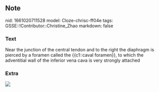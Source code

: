 ## Note
nid: 1661020711528
model: Cloze-chrisc-ff04e
tags: GSSE::!Contributor::Christine_Zhao
markdown: false

### Text
<div>
  <div>
    <div>
      <div>
        Near the junction of the central tendon and to the right
        the diaphragm is pierced by a foramen called the
        {{c1::caval foramen}}, to which the adventitial wall of the
        inferior vena cava is very strongly attached
      </div>
    </div>
  </div>
</div>

### Extra
<img src="Screen%20Shot%202021-06-02%20at%206.11.15%20pm.png">
